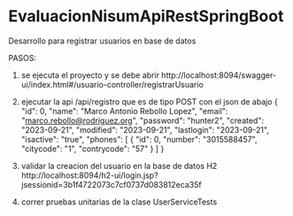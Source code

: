 # EvaluacionNisumApiRestSpringBoot
Desarrollo para registrar usuarios en base de datos

PASOS:
1. se ejecuta el proyecto y se debe abrir 
   http://localhost:8094/swagger-ui/index.html#/usuario-controller/registrarUsuario
   
2. ejecutar la api /api/registro que es de tipo POST con el json de abajo
   {
  "id": 0,
  "name": "Marco Antonio Rebollo Lopez",
  "email": "marco.rebollo@rodriguez.org",
  "password": "hunter2",
  "created": "2023-09-21",
  "modified": "2023-09-21",
  "lastlogin": "2023-09-21",
  "isactive": "true",
  "phones": [
    {
      "id": 0,
      "number": "3015588457",
      "citycode": "1",
      "contrycode": "57"
    }
  ]
}
   

3. validar la creacion del usuario en la base de datos H2
   http://localhost:8094/h2-ui/login.jsp?jsessionid=3b1f4722073c7cf0737d083812eca35f
   
   

4. correr pruebas unitarias de la clase
   UserServiceTests
